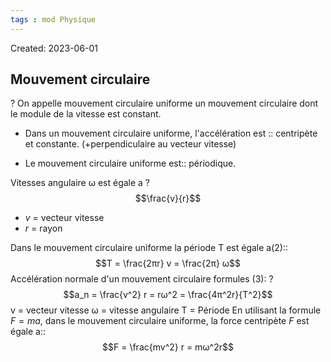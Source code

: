 ```yaml
---
tags : mod Physique
---
```

Created: 2023-06-01

## Mouvement circulaire
? 
On appelle mouvement circulaire uniforme un mouvement circulaire dont le module de la vitesse est constant.

- Dans un mouvement circulaire uniforme, l'accélération est :: centripète et constante. (+perpendiculaire au vecteur vitesse) 
<!--SR:!2023-09-08,1,230-->
- Le mouvement circulaire uniforme est:: périodique.

Vitesses angulaire ω est égale a 
? 
$$\frac{v}{r}$$
- $v$ = vecteur vitesse 
- $r$ = rayon 

Dans le mouvement circulaire uniforme la période T est égale a(2):: $$T = \frac{2πr} v = \frac{2π} ω$$ Accélération normale d'un mouvement circulaire formules (3): 
? $$a_n = \frac{v^2} r = rω^2 = \frac{4π^2r}{T^2}$$
v = vecteur vitesse 
ω = vitesse angulaire 
T = Période 
En utilisant la formule $F = ma$, dans le mouvement circulaire uniforme, la force centripète $F$  est égale a:: $$F = \frac{mv^2} r = mω^2r$$
<!--SR:!2023-09-09,1,210-->